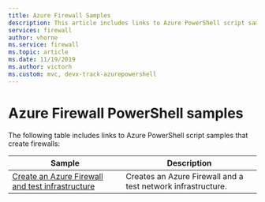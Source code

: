 ```yaml
---
title: Azure Firewall Samples
description: This article includes links to Azure PowerShell script samples that create Azure firewalls.
services: firewall
author: vhorne
ms.service: firewall
ms.topic: article
ms.date: 11/19/2019
ms.author: victorh
ms.custom: mvc, devx-track-azurepowershell
---
```

# Azure Firewall PowerShell samples

The following table includes links to Azure PowerShell script samples that create firewalls:


| Sample | Description |
| ------ | ----------- |
|[Create an Azure Firewall and test infrastructure](scripts/sample-create-firewall-test.md)|Creates an Azure Firewall and a test network infrastructure.|
